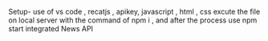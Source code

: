 Setup-
use of vs code , recatjs , apikey, javascript , html , css
excute the file on local server with the command of npm i , and after the process use npm start
integrated News API

